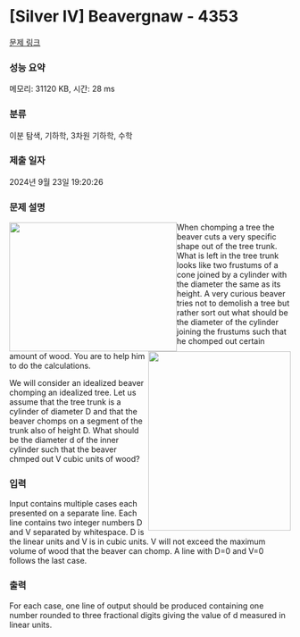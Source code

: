 # [Silver IV] Beavergnaw - 4353 

[문제 링크](https://www.acmicpc.net/problem/4353) 

### 성능 요약

메모리: 31120 KB, 시간: 28 ms

### 분류

이분 탐색, 기하학, 3차원 기하학, 수학

### 제출 일자

2024년 9월 23일 19:20:26

### 문제 설명

<p><img alt="" src="" style="float:left; height:231px; width:300px"><img alt="" src="" style="float:right; height:321px; width:255px">When chomping a tree the beaver cuts a very specific shape out of the tree trunk. What is left in the tree trunk looks like two frustums of a cone joined by a cylinder with the diameter the same as its height. A very curious beaver tries not to demolish a tree but rather sort out what should be the diameter of the cylinder joining the frustums such that he chomped out certain amount of wood. You are to help him to do the calculations.</p>

<p>We will consider an idealized beaver chomping an idealized tree. Let us assume that the tree trunk is a cylinder of diameter D and that the beaver chomps on a segment of the trunk also of height D. What should be the diameter d of the inner cylinder such that the beaver chmped out V cubic units of wood?</p>

### 입력 

 <p>Input contains multiple cases each presented on a separate line. Each line contains two integer numbers D and V separated by whitespace. D is the linear units and V is in cubic units. V will not exceed the maximum volume of wood that the beaver can chomp. A line with D=0 and V=0 follows the last case.</p>

### 출력 

 <p>For each case, one line of output should be produced containing one number rounded to three fractional digits giving the value of d measured in linear units.</p>

